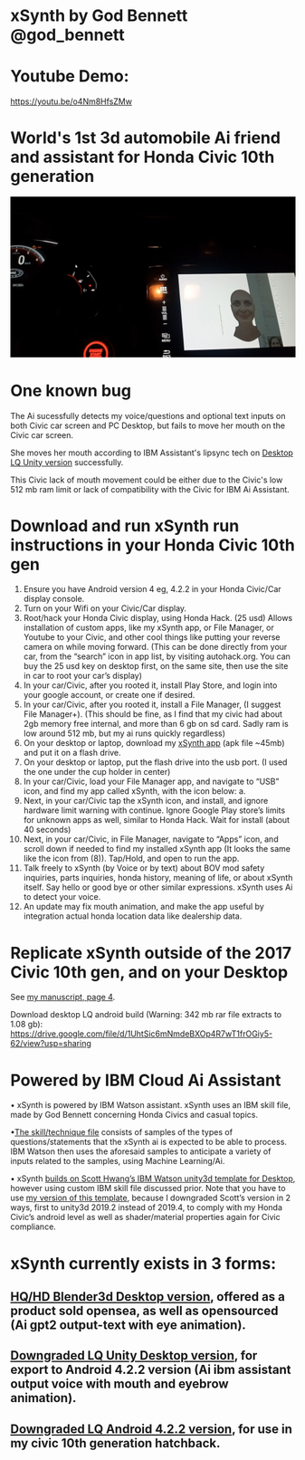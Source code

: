 # xSynth by God Bennett @god_bennett

# Youtube Demo:
https://youtu.be/o4Nm8HfsZMw


# World's 1st 3d automobile Ai friend and assistant for Honda Civic 10th generation 

![image](https://github.com/g0dEngineer/xSynth/blob/main/data/xSynth_ProjectRun_Civic.jpg)



# One known bug

The Ai sucessfully detects my voice/questions and optional text inputs on both Civic car screen and PC Desktop, but fails to move her mouth on the Civic car screen.

She moves her mouth according to IBM Assistant's lipsync tech on [Desktop LQ Unity version]() successfully.

This Civic lack of mouth movement could be either due to the Civic's low 512 mb ram limit or lack of compatibility with the Civic for IBM Ai Assistant.




# Download and run xSynth run instructions in your Honda Civic 10th gen
 

1.	Ensure you have Android version 4 eg, 4.2.2 in your Honda Civic/Car display console.
2.	Turn on your Wifi on your Civic/Car display.
3.	Root/hack your Honda Civic display, using Honda Hack. (25 usd) Allows installation of custom apps, like my xSynth app, or File Manager, or Youtube to your Civic, and other cool things like putting your reverse camera on while moving forward. (This can be done directly from your car, from the “search” icon in app list, by visiting autohack.org. You can buy the 25 usd key on desktop first, on the same site, then use the site in car to root your car’s display)
4.	In your car/Civic, after you rooted it, install Play Store, and login into your google account, or create one if desired.
5.	In your car/Civic, after you rooted it, install a File Manager, (I suggest File Manager+). (This should be fine, as I find that my civic had about 2gb memory free internal, and more than 6 gb on sd card. Sadly ram is low around 512 mb, but my ai runs quickly regardless)
6.	On your desktop or laptop, download my [xSynth app](https://drive.google.com/file/d/1sECZtaJS7osv5DrjIShSb7RMxy02Gc_P/view?usp=sharing) (apk file ~45mb) and put it on a flash drive.
7.	On your desktop or laptop, put the flash drive into the usb port. (I used the one under the cup holder in center)
8.	In your car/Civic, load your File Manager app, and navigate to “USB” icon, and find my app called xSynth, with the icon below:
a.	 
9.	Next, in your car/Civic tap the xSynth icon, and install, and ignore hardware limit warning with continue. Ignore Google Play store’s limits for unknown apps as well, similar to Honda Hack. Wait for install (about 40 seconds)
10.	Next, in your car/Civic, in File Manager, navigate to “Apps” icon, and scroll down if needed to find my installed xSynth app (It looks the same like the icon from (8)). Tap/Hold, and open to run the app. 
11.	Talk freely to xSynth (by Voice or by text) about BOV mod safety inquiries, parts inquiries, honda history, meaning of life, or about xSynth itself. Say hello or good bye or other similar expressions. xSynth uses Ai to detect your voice.
12.	An update may fix mouth animation, and make the app useful by integration actual honda location data like dealership data.




# Replicate xSynth outside of the 2017 Civic 10th gen, and on your Desktop

See [my manuscript, page 4](https://github.com/g0dEngineer/xSynth/blob/main/data/xSynth_Manuscript.pdf).

Download desktop LQ android build (Warning: 342 mb rar file extracts to 1.08 gb): https://drive.google.com/file/d/1UhtSic6mNmdeBXOp4R7wT1frOGiy5-62/view?usp=sharing


# Powered by IBM Cloud Ai Assistant

•	xSynth is powered by IBM Watson assistant. xSynth uses an IBM skill file, made by God Bennett concerning Honda Civics and casual topics.

•[The skill/technique file](https://github.com/g0dEngineer/xSynth/blob/main/data/xSynth_CivicTenthGeneration_Technique_byGodBennett.json) consists of samples of the types of questions/statements that the xSynth ai is expected to be able to process. IBM Watson then uses the aforesaid samples to anticipate a variety of inputs related to the samples, using Machine Learning/Ai.

•	xSynth [builds on Scott Hwang’s IBM Watson unity3d template for Desktop](https://github.com/snhwang/Unity-Watson-STT-Assistant-TTS), however using custom IBM skill file discussed prior. Note that you have to use [my version of this template](https://drive.google.com/file/d/1UhtSic6mNmdeBXOp4R7wT1frOGiy5-62/view?usp=sharing), because I downgraded Scott’s version in 2 ways, first to unity3d 2019.2 instead of 2019.4, to comply with my Honda Civic’s android level as well as shader/material properties again for Civic compliance.


# xSynth currently exists in 3 forms:

## [HQ/HD Blender3d Desktop version](https://youtu.be/5eCcOtLV0uE), offered as a product sold opensea, as well as opensourced (Ai gpt2 output-text with eye animation).


##	[Downgraded LQ Unity Desktop version](https://youtu.be/o4Nm8HfsZMw?t=213), for export to Android 4.2.2 version (Ai ibm assistant output voice with mouth and eyebrow animation).

##	[Downgraded LQ Android 4.2.2 version](https://youtu.be/o4Nm8HfsZMw), for use in my civic 10th generation hatchback. 




